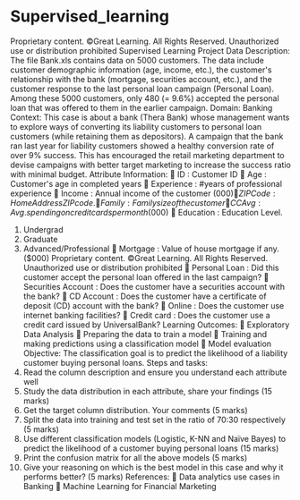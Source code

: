 # Supervised_learning
Proprietary content. ©Great Learning. All Rights Reserved. Unauthorized use or distribution prohibited
Supervised Learning Project
Data Description:
The file Bank.xls contains data on 5000 customers. The data include customer demographic information (age, income, etc.), the customer's relationship with the bank (mortgage, securities account, etc.), and the customer response to the last personal loan campaign (Personal Loan). Among these 5000 customers, only 480 (= 9.6%) accepted the personal loan that was offered to them in the earlier campaign.
Domain:
Banking
Context:
This case is about a bank (Thera Bank) whose management wants to explore ways of converting its liability customers to personal loan customers (while retaining them as depositors). A campaign that the bank ran last year for liability customers showed a healthy conversion rate of over 9% success. This has encouraged the retail marketing department to devise campaigns with better target marketing to increase the success ratio with minimal budget.
Attribute Information:
 ID : Customer ID
 Age : Customer's age in completed years
 Experience : #years of professional experience
 Income : Annual income of the customer ($000)
 ZIP Code : Home Address ZIP code.
 Family : Family size of the customer
 CCAvg : Avg. spending on credit cards per month ($000)
 Education : Education Level.
1. Undergrad
2. Graduate
3. Advanced/Professional
 Mortgage : Value of house mortgage if any. ($000)
Proprietary content. ©Great Learning. All Rights Reserved. Unauthorized use or distribution prohibited
 Personal Loan : Did this customer accept the personal loan offered in
the last campaign?
 Securities Account : Does the customer have a securities account with
the bank?
 CD Account : Does the customer have a certificate of deposit (CD)
account with the bank?
 Online : Does the customer use internet banking facilities?
 Credit card : Does the customer use a credit card issued by
UniversalBank?
Learning Outcomes:
 Exploratory Data Analysis
 Preparing the data to train a model
 Training and making predictions using a classification model
 Model evaluation
Objective:
The classification goal is to predict the likelihood of a liability customer buying personal loans.
Steps and tasks:
1. Read the column description and ensure you understand each attribute well
2. Study the data distribution in each attribute, share your findings
(15 marks)
3. Get the target column distribution. Your comments (5 marks)
4. Split the data into training and test set in the ratio of 70:30 respectively (5 marks)
5. Use different classification models (Logistic, K-NN and Naïve Bayes) to predict the likelihood of a customer buying personal loans (15 marks)
6. Print the confusion matrix for all the above models (5 marks)
7. Give your reasoning on which is the best model in this case and why it performs better? (5 marks)
References:
 Data analytics use cases in Banking
 Machine Learning for Financial Marketing
